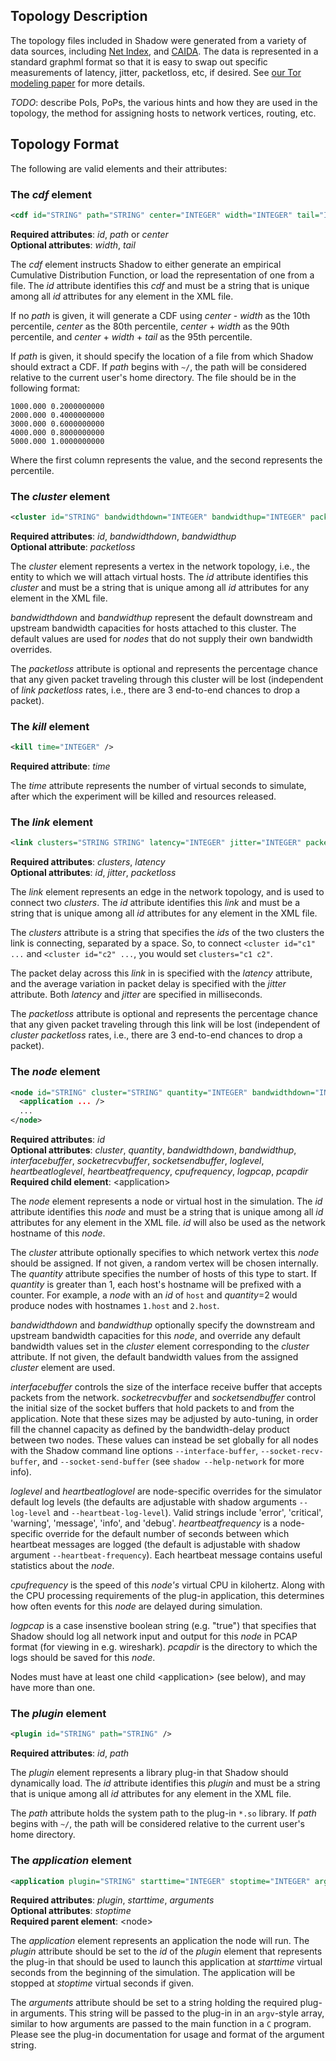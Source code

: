 ## Topology Description

The topology files included in Shadow were generated from a variety of data sources, including [Net Index](http://www.netindex.com/), and [CAIDA](). The data is represented in a standard graphml format so that it is easy to swap out specific measurements of latency, jitter, packetloss, etc, if desired. See [our Tor modeling paper](http://www-users.cs.umn.edu/~jansen/papers/tormodel-cset2012.pdf) for more details.

_TODO_: describe PoIs, PoPs, the various hints and how they are used in the topology, the method for assigning hosts to network vertices, routing, etc.

## Topology Format

The following are valid elements and their attributes:

### The _cdf_ element
```xml
<cdf id="STRING" path="STRING" center="INTEGER" width="INTEGER" tail="INTEGER" />
```
**Required attributes**: _id_, _path_ or _center_  
**Optional attributes**: _width_, _tail_

The _cdf_ element instructs Shadow to either generate an empirical Cumulative Distribution Function, or load the representation of one from a file. The _id_ attribute identifies this _cdf_ and must be a string that is unique among all _id_ attributes for any element in the XML file.

If no _path_ is given, it will generate a CDF using _center_ - _width_ as the 10th percentile, _center_ as the 80th percentile, _center_ + _width_ as the 90th percentile, and _center_ + _width_ + _tail_ as the 95th percentile.

If _path_ is given, it should specify the location of a file from which Shadow should extract a CDF. If _path_ begins with `~/`, the path will be considered relative to the current user's home directory. The file should be in the following format:

```text
1000.000 0.2000000000
2000.000 0.4000000000
3000.000 0.6000000000
4000.000 0.8000000000
5000.000 1.0000000000
```

Where the first column represents the value, and the second represents the percentile.

### The _cluster_ element
```xml
<cluster id="STRING" bandwidthdown="INTEGER" bandwidthup="INTEGER" packetloss="FLOAT" />
```
**Required attributes**: _id_, _bandwidthdown_, _bandwidthup_  
**Optional attribute**: _packetloss_

The _cluster_ element represents a vertex in the network topology, i.e., the entity to which we will attach virtual hosts. The _id_ attribute identifies this _cluster_ and must be a string that is unique among all _id_ attributes for any element in the XML file. 

_bandwidthdown_ and _bandwidthup_ represent the default downstream and upstream bandwidth capacities for hosts attached to this cluster. The default values are used for _nodes_ that do not supply their own bandwidth overrides. 

The _packetloss_ attribute is optional and represents the percentage chance that any given packet traveling through this cluster will be lost (independent of _link_ _packetloss_ rates, i.e., there are 3 end-to-end chances to drop a packet).

### The _kill_ element
```xml
<kill time="INTEGER" />
```
**Required attribute**: _time_  

The _time_ attribute represents the number of virtual seconds to simulate, after which the experiment will be killed and resources released.

### The _link_ element
```xml
<link clusters="STRING STRING" latency="INTEGER" jitter="INTEGER" packetloss="FLOAT" />
```
**Required attributes**: _clusters_, _latency_  
**Optional attributes**: _id_, _jitter_, _packetloss_

The _link_ element represents an edge in the network topology, and is used to connect two _clusters_. The _id_ attribute identifies this _link_ and must be a string that is unique among all _id_ attributes for any element in the XML file.

The _clusters_ attribute is a string that specifies the _ids_ of the two clusters the link is connecting, separated by a space. So, to connect `<cluster id="c1" ...` and `<cluster id="c2" ...`, you would set `clusters="c1 c2"`. 

The packet delay across this _link_ in is specified with the _latency_ attribute, and the average variation in packet delay is specified with the _jitter_ attribute. Both _latency_ and _jitter_ are specified in milliseconds. 

The _packetloss_ attribute is optional and represents the percentage chance that any given packet traveling through this link will be lost (independent of _cluster_ _packetloss_ rates, i.e., there are 3 end-to-end chances to drop a packet).

### The _node_ element
```xml
<node id="STRING" cluster="STRING" quantity="INTEGER" bandwidthdown="INTEGER" bandwidthup="INTEGER" interfacebuffer="INTEGER" socketrecvbuffer="INTEGER" socketsendbuffer="INTEGER" loglevel="STRING" heartbeatloglevel="STRING" heartbeatfrequency="INTEGER" cpufrequency="INTEGER" logpcap="STRING" pcapdir="STRING">
  <application ... />
  ...
</node>
```
**Required attributes**: _id_  
**Optional attributes**: _cluster_, _quantity_, _bandwidthdown_, _bandwidthup_, _interfacebuffer_, _socketrecvbuffer_, _socketsendbuffer_, _loglevel_, _heartbeatloglevel_, _heartbeatfrequency_, _cpufrequency_, _logpcap_, _pcapdir_  
**Required child element**: \<application\>  

The _node_ element represents a node or virtual host in the simulation. The _id_ attribute identifies this _node_ and must be a string that is unique among all _id_ attributes for any element in the XML file. _id_ will also be used as the network hostname of this _node_.

The _cluster_ attribute optionally specifies to which network vertex this _node_ should be assigned. If not given, a random vertex will be chosen internally. The _quantity_ attribute specifies the number of hosts of this type to start. If _quantity_ is greater than 1, each host's hostname will be prefixed with a counter. For example, a _node_ with an _id_ of `host` and _quantity_=2 would produce nodes with hostnames `1.host` and `2.host`.

_bandwidthdown_ and _bandwidthup_ optionally specify the downstream and upstream bandwidth capacities for this _node_, and override any default bandwidth values set in the _cluster_ element corresponding to the _cluster_ attribute. If not given, the default bandwidth values from the assigned _cluster_ element are used.

_interfacebuffer_ controls the size of the interface receive buffer that accepts packets from the network. _socketrecvbuffer_ and _socketsendbuffer_ control the initial size of the socket buffers that hold packets to and from the application. Note that these sizes may be adjusted by auto-tuning, in order fill the channel capacity as defined by the bandwidth-delay product between two nodes. These values can instead be set globally for all nodes with the Shadow command line options `--interface-buffer`, `--socket-recv-buffer`, and `--socket-send-buffer` (see `shadow --help-network` for more info).

_loglevel_ and _heartbeatloglovel_ are node-specific overrides for the simulator default log levels (the defaults are adjustable with shadow arguments `--log-level` and `--heartbeat-log-level`). Valid strings include 'error', 'critical', 'warning', 'message', 'info', and 'debug'. _heartbeatfrequency_ is a node-specific override for the default number of seconds between which heartbeat messages are logged (the default is adjustable with shadow argument `--heartbeat-frequency`). Each heartbeat message contains useful statistics about the _node_.

_cpufrequency_ is the speed of this _node's_ virtual CPU in kilohertz. Along with the CPU processing requirements of the plug-in application, this determines how often events for this _node_ are delayed during simulation.

_logpcap_ is a case insenstive boolean string (e.g. "true") that specifies that Shadow should log all network input and output for this _node_ in PCAP format (for viewing in e.g. wireshark). _pcapdir_ is the directory to which the logs should be saved for this _node_.

Nodes must have at least one child \<application\> (see below), and may have more than one.

### The _plugin_ element
```xml
<plugin id="STRING" path="STRING" />
```
**Required attributes**: _id_, _path_  

The _plugin_ element represents a library plug-in that Shadow should dynamically load. The _id_ attribute identifies this _plugin_ and must be a string that is unique among all _id_ attributes for any element in the XML file. 

The _path_ attribute holds the system path to the plug-in `*.so` library. If _path_ begins with `~/`, the path will be considered relative to the current user's home directory.

### The _application_ element
```xml
<application plugin="STRING" starttime="INTEGER" stoptime="INTEGER" arguments="STRING" />
```
**Required attributes**: _plugin_, _starttime_, _arguments_  
**Optional attributes**: _stoptime_  
**Required parent element**: \<node\>

The _application_ element represents an application the node will run. The _plugin_ attribute should be set to the _id_ of the _plugin_ element that represents the plug-in that should be used to launch this application at _starttime_ virtual seconds from the beginning of the simulation. The application will be stopped at _stoptime_ virtual seconds if given.

The _arguments_ attribute should be set to a string holding the required plug-in arguments. This string will be passed to the plug-in in an `argv`-style array, similar to how arguments are passed to the main function in a `C` program. Please see the plug-in documentation for usage and format of the argument string.